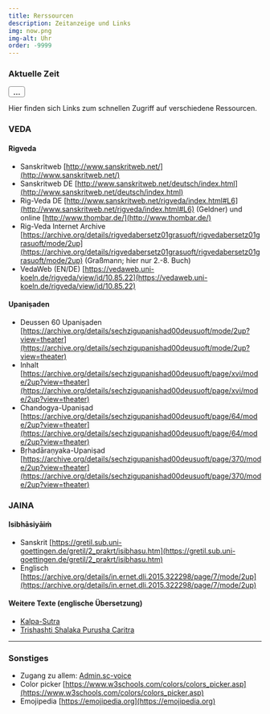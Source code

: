 ```yaml
---
title: Rerssourcen
description: Zeitanzeige und Links
img: now.png
img-alt: Uhr
order: -9999
---
```



### Aktuelle Zeit
<span id="page_utc" class="utc-time">...</span>

<script>
  var updateTime = ()=>{
    let page_utc = document && document.getElementById('page_utc');
    if (page_utc) {
      let date = new Date();
      let utc = `${date.toISOString().substring(11,16)} UTC`;
      page_utc.innerHTML = utc;
    }
  }
  setTimeout(updateTime, 1000);
  setInterval(updateTime, 20000);
</script>
<style>
.utc-time {
  font: Arial Black, Arial;
  font-size: larger;
  border: 1pt solid #888;
  border-radius: 0.25em;
  padding-left: 0.5em;
  padding-right: 0.5em;
}
</style>
 

Hier finden sich Links zum schnellen Zugriff auf verschiedene Ressourcen.

### VEDA

#### Rigveda
- Sanskritweb [http://www.sanskritweb.net/](http://www.sanskritweb.net/)
- Sanskritweb DE [http://www.sanskritweb.net/deutsch/index.html](http://www.sanskritweb.net/deutsch/index.html)
- Rig-Veda DE [http://www.sanskritweb.net/rigveda/index.html#L6](http://www.sanskritweb.net/rigveda/index.html#L6) (Geldner) und online [http://www.thombar.de/](http://www.thombar.de/)
- Rig-Veda Internet Archive [https://archive.org/details/rigvedabersetz01grasuoft/rigvedabersetz01grasuoft/mode/2up](https://archive.org/details/rigvedabersetz01grasuoft/rigvedabersetz01grasuoft/mode/2up) (Graßmann; hier nur 2.-8. Buch)  
- VedaWeb (EN/DE) [https://vedaweb.uni-koeln.de/rigveda/view/id/10.85.22](https://vedaweb.uni-koeln.de/rigveda/view/id/10.85.22)

#### Upaniṣaden
- Deussen 60 Upaniṣaden [https://archive.org/details/sechzigupanishad00deusuoft/mode/2up?view=theater](https://archive.org/details/sechzigupanishad00deusuoft/mode/2up?view=theater)
- Inhalt [https://archive.org/details/sechzigupanishad00deusuoft/page/xvi/mode/2up?view=theater](https://archive.org/details/sechzigupanishad00deusuoft/page/xvi/mode/2up?view=theater)
- Chandogya-Upaniṣad [https://archive.org/details/sechzigupanishad00deusuoft/page/64/mode/2up?view=theater](https://archive.org/details/sechzigupanishad00deusuoft/page/64/mode/2up?view=theater)
- Bṛhadāraṇyaka-Upaniṣad [https://archive.org/details/sechzigupanishad00deusuoft/page/370/mode/2up?view=theater](https://archive.org/details/sechzigupanishad00deusuoft/page/370/mode/2up?view=theater)

### JAINA

#### Isibhāsiyāiṁ
- Sanskrit [https://gretil.sub.uni-goettingen.de/gretil/2_prakrt/isibhasu.htm](https://gretil.sub.uni-goettingen.de/gretil/2_prakrt/isibhasu.htm)
- Englisch [https://archive.org/details/in.ernet.dli.2015.322298/page/7/mode/2up](https://archive.org/details/in.ernet.dli.2015.322298/page/7/mode/2up)

#### Weitere Texte (englische Übersetzung)
- [Kalpa-Sutra](https://www.wisdomlib.org/jainism/book/kalpa-sutra/d/doc424484.html)
- [Trishashti Shalaka Purusha Caritra](https://www.wisdomlib.org/jainism/book/trishashti-shalaka-purusha-caritra/d/doc216050.html)


---

### Sonstiges

- Zugang zu allem: [Admin.sc-voice](https://admin.sc-voice.net/#/admin.sc-voice.net)
- Color picker [https://www.w3schools.com/colors/colors_picker.asp](https://www.w3schools.com/colors/colors_picker.asp)
- Emojipedia [https://emojipedia.org](https://emojipedia.org)